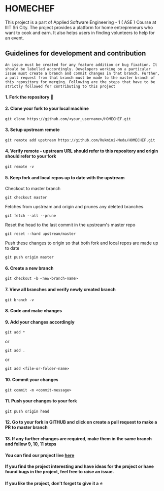 # HOMECHEF
  This project is a part of Applied Software Engineering - 1 ( ASE ) Course at IIIT Sri City. The project provides a platform for home entrepreneurs who want to cook and earn. It also helps users in finding volunteers to help for an event.

## Guidelines for development and contribution

    An issue must be created for any feature addition or bug fixation. It should be labelled accordingly. Developers working on a particular issue must create a branch and commit changes in that branch. Further, a pull request from that branch must be made to the master branch of this repository for merging. Following are the steps that have to be strictly followed for contributing to this project
    
#### 1. Fork the repository :fork_and_knife:
#### 2. Clone your fork to your local machine
```
git clone https://github.com/<your_username>/HOMECHEF.git
```
#### 3. Setup upstream remote
```
git remote add upstream https://github.com/Rukmini-Meda/HOMECHEF.git
```
#### 4. Verify remote - upstream URL should refer to this repository and origin should refer to your fork
```
git remote -v
```
#### 5. Keep fork and local repos up to date with the upstream

Checkout to master branch
```
git checkout master
```
Fetches from upstream and origin and prunes any deleted branches
```
git fetch --all --prune
```
Reset the head to the last commit in the upstream's master repo
```
git reset --hard upstream/master
```
Push these changes to origin so that both fork and local repos are made up to date
```
git push origin master
```
#### 6. Create a new branch

```
git checkout -b <new-branch-name>
```
#### 7. View all branches and verify newly created branch

```
git branch -v
```
#### 8. Code and make changes
#### 9. Add your changes accordingly
```
git add *
```
or
```
git add .
```
or
```
git add <file-or-folder-name>
```
#### 10. Commit your changes
```
git commit -m <commit-message>
```
#### 11. Push your changes to your fork
```
git push origin head
```
#### 12. Go to your fork in GITHUB and click on create a pull request to make a PR to master branch
#### 13. If any further changes are required, make them in the same branch and follow 9, 10, 11 steps

#### You can find our project live [here](http://homechef30.pythonanywhere.com/)
#### If you find the project interesting and have ideas for the project or have found bugs in the project, feel free to raise an issue.
#### If you like the project, don't forget to give it a :star:


